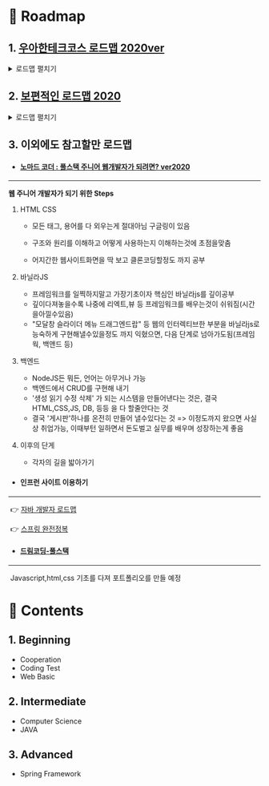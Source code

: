 # 🔘 Roadmap

## 1. [우아한테크코스 로드맵 2020ver](https://github.com/woowacourse/back-end-roadmap "우아한테크코스 로드맵")

<details>
  <summary>로드맵 펼치기</summary>
  <div markdown="1"> 
    <figure>
    <img src="./img/woowa_intro.png" alt="우아한테크소스_인트로">
    <img src="./img/woowa_backend.png" alt="우아한테크소스_백엔드">
</figure>
  </div>
</details>



## 2. [보편적인 로드맵 2020](https://github.com/devJang/developer-roadmap "로드맵")

<details>
  <summary>로드맵 펼치기</summary>
  <div markdown="1"> 
    <figure>
    <img src="./img/famous_tech_intro.png" alt="대중적인로드맵_인트로">
    <img src="./img/famous_tech_Front.png" alt="대중적인로드맵_프론트엔드">
    <img src="./img/famous_tech_back.png" alt="대중적인로드맵_백엔드">
</figure>
  </div>
</details>



## 3. 이외에도 참고할만 로드맵

* #### [노마드 코더 : 풀스택 주니어 웹개발자가 되려면? ver2020](https://www.youtube.com/watch?v=ODa9mY2bEEc&t=294s "노마드코더")
------

  **웹 주니어 개발자가 되기 위한 Steps**

1. HTML CSS 
	- 모든 태그, 용어를 다 외우는게 절대아님 구글링이 있음 
	
	- 구조와 원리를 이해하고 어떻게 사용하는지 이해하는것에 초점을맞춤 
	
	- 어지간한 웹사이트화면을 딱 보고 클론코딩할정도 까지 공부 
	
2. 바닐라JS 
	- 프레임워크를 일찍하지말고 가장기초이자 핵심인 바닐라js를 깊이공부 
	- 깊이다져놓을수록 나중에 리엑트,뷰 등 프레임워크를 배우는것이 쉬워짐(시간을아낄수있음) 
	- "모달창 슬라이더 메뉴 드래그엔드랍" 등 웹의 인터렉티브한 부분을 바닐라js로 능숙하게 구현해낼수있을정도 까지 익혔으면, 다음 단계로 넘아가도됨(프레임웍, 백앤드 등) 
3. 백엔드 
	- NodeJS든 뭐든, 언어는 아무거나 가능  
	- 백엔드에서 CRUD를 구현해 내기        
	- '생성 읽기 수정 삭제' 가 되는 시스템을 만들어낸다는 것은, 결국 HTML,CSS,JS, DB, 등등 을 다 할줄안다는 것 
	- 결국 '게시판'하나를 온전히 만들어 낼수있다는 것 => 이정도까지 왔으면 사실상 취업가능, 이때부턴 일하면서 돈도벌고 실무를 배우며 성장하는게 좋음 
4. 이후의 단게 
	- 각자의 길을 밟아가기 

- #### 인프런 사이트 이용하기

------
​	👉 [자바 개발자 로드맵](https://www.inflearn.com/roadmaps/12 "자바 개발자")

​	👉 [스프링 완전정복](https://www.inflearn.com/roadmaps/8 "자바 개발자")

- #### [드림코딩-풀스택](https://academy.dream-coding.com/pages/912e50 "드림코딩")

------

​	Javascript,html,css 기초를 다져 포트폴리오를 만들 예정

# 🔘 Contents

## 1. Beginning

- Cooperation
- Coding Test
- Web Basic

## 2. Intermediate

- Computer Science
- JAVA

## 3. Advanced

- Spring Framework
